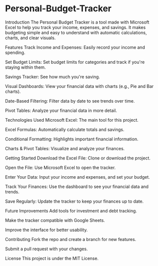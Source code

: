 # Personal-Budget-Tracker
Introduction
The Personal Budget Tracker is a tool made with Microsoft Excel to help you track your income, expenses, and savings. It makes budgeting simple and easy to understand with automatic calculations, charts, and clear visuals.

Features
Track Income and Expenses: Easily record your income and spending.

Set Budget Limits: Set budget limits for categories and track if you're staying within them.

Savings Tracker: See how much you're saving.

Visual Dashboards: View your financial data with charts (e.g., Pie and Bar charts).

Date-Based Filtering: Filter data by date to see trends over time.

Pivot Tables: Analyze your financial data in more detail.

Technologies Used
Microsoft Excel: The main tool for this project.

Excel Formulas: Automatically calculate totals and savings.

Conditional Formatting: Highlights important financial information.

Charts & Pivot Tables: Visualize and analyze your finances.

Getting Started
Download the Excel File: Clone or download the project.

Open the File: Use Microsoft Excel to open the tracker.

Enter Your Data: Input your income and expenses, and set your budget.

Track Your Finances: Use the dashboard to see your financial data and trends.

Save Regularly: Update the tracker to keep your finances up to date.

Future Improvements
Add tools for investment and debt tracking.

Make the tracker compatible with Google Sheets.

Improve the interface for better usability.

Contributing
Fork the repo and create a branch for new features.

Submit a pull request with your changes.

License
This project is under the MIT License.
